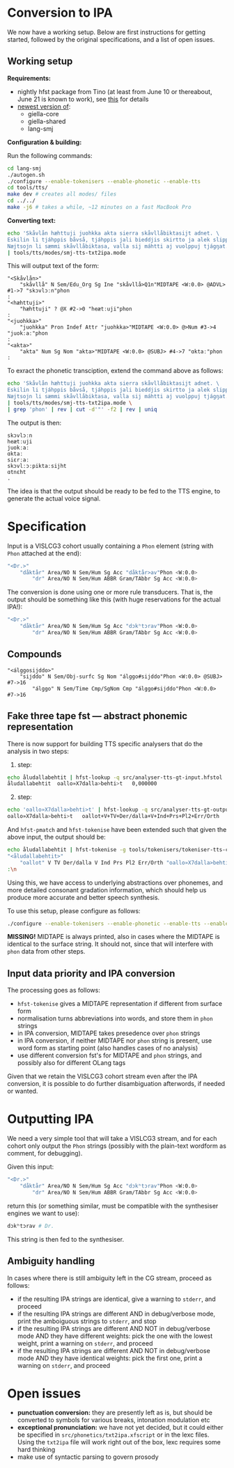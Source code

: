 # Conversion to IPA

We now have a working setup. Below are first instructions for getting started, followed by the original specifications, and a list of open issues.

## Working setup

**Requirements:**

- nightly hfst package from Tino (at least from June 10 or thereabout, June 21 is known to work), see [this](/infra/compiling_HFST3.html#the-simple-installation-you-download-ready-made-programs) for details
- [newest version of](https://github.com/giellalt):
    - giella-core
    - giella-shared
    - lang-smj

**Configuration & building:**

Run the following commands:

```sh
cd lang-smj
./autogen.sh
./configure --enable-tokenisers --enable-phonetic --enable-tts
cd tools/tts/
make dev # creates all modes/ files
cd ../../
make -j6 # takes a while, ~12 minutes on a fast MacBook Pro
```

**Converting text:**

```sh
echo 'Skåvlån hæhttuji juohkka akta sierra skåvllåbiktasijt adnet. \
Eskilin li tjáhppis båvså, tjáhppis jali bieddjis skirtto ja alek slippsa. \
Næjtsojn li sæmmi skåvllåbiktasa, valla sij máhtti aj vuolppuj tjágŋat.' \
| tools/tts/modes/smj-tts-txt2ipa.mode
```

This will output text of the form:

```
"<Skåvlån>"
	"skåvllå" N Sem/Edu_Org Sg Ine "skåvllå>Q1n"MIDTAPE <W:0.0> @ADVL> #1->7 "skɔvlɔːn"phon
: 
"<hæhttuji>"
	"hæhttuji" ? @X #2->0 "heætːuji"phon
: 
"<juohkka>"
	"juohkka" Pron Indef Attr "juohkka>"MIDTAPE <W:0.0> @>Num #3->4 "juokːaː"phon
: 
"<akta>"
	"akta" Num Sg Nom "akta>"MIDTAPE <W:0.0> @SUBJ> #4->7 "ɑktaː"phon
: 
```

To exract the phonetic transciption, extend the command above as follows:

```sh
echo 'Skåvlån hæhttuji juohkka akta sierra skåvllåbiktasijt adnet. \
Eskilin li tjáhppis båvså, tjáhppis jali bieddjis skirtto ja alek slippsa. \
Næjtsojn li sæmmi skåvllåbiktasa, valla sij máhtti aj vuolppuj tjágŋat.' \
| tools/tts/modes/smj-tts-txt2ipa.mode \
| grep 'phon' | rev | cut -d'"' -f2 | rev | uniq
```

The output is then:

```
skɔvlɔːn
heætːuji
juokːaː
ɑktaː
siɛrːaː
skɔvlːɔːpiktaːsijht
ɑtnɛht
.
```

The idea is that the output should be ready to be fed to the TTS engine, to generate the actual
voice signal.

# Specification

Input is a VISLCG3 cohort usually containing a `Phon` element (string with `Phon` attached at the end):

```sh
"<Dr.>"
	"dåktår" Area/NO N Sem/Hum Sg Acc "dåktår>av"Phon <W:0.0>
		"dr" Area/NO N Sem/Hum ABBR Gram/TAbbr Sg Acc <W:0.0>
```

The conversion is done using one or more rule transducers. That is, the output should be something like this (with huge reservations for the actual IPA!):

```sh
"<Dr.>"
	"dåktår" Area/NO N Sem/Hum Sg Acc "dɔkʰtɔrav"Phon <W:0.0>
		"dr" Area/NO N Sem/Hum ABBR Gram/TAbbr Sg Acc <W:0.0>
```

## Compounds

```
"<álggosijddo>"
	"sijddo" N Sem/Obj-surfc Sg Nom "álggo#sijddo"Phon <W:0.0> @SUBJ> #7->16
		"álggo" N Sem/Time Cmp/SgNom Cmp "álggo#sijddo"Phon <W:0.0> #7->16
```

## Fake three tape fst — abstract phonemic representation

There is now support for building TTS specific analysers that do the analysis in two steps:

1. step: 
```sh
echo åludallabehtit | hfst-lookup -q src/analyser-tts-gt-input.hfstol 
åludallabehtit	oallo»X7dalla>behti>t	0,000000
```
2. step:
```sh
echo 'oallo»X7dalla>behti>t' | hfst-lookup -q src/analyser-tts-gt-output.hfstol 
oallo»X7dalla>behti>t	oallot+V+TV+Der/dalla+V+Ind+Prs+Pl2+Err/Orth	0,000000
```

And `hfst-pmatch` and `hfst-tokenise` have been extended such that given the above input, the output should be:

```sh
echo åludallabehtit | hfst-tokenise -g tools/tokenisers/tokeniser-tts-cggt-desc.pmhfst 
"<åludallabehtit>"
	"oallot" V TV Der/dalla V Ind Prs Pl2 Err/Orth "oallo»X7dalla>behti>t"MIDTAPE <W:0.0>
:\n
```

Using this, we have access to underlying abstractions over phonemes, and more detailed consonant gradation information, which should help us produce more accurate and better speech synthesis.

To use this setup, please configure as follows:

```sh
./configure --enable-tokenisers --enable-phonetic --enable-tts --enable-custom-fsts
```

**MISSING!** MIDTAPE is always printed, also in cases where the MIDTAPE is identical to the surface string. It should not, since that will interfere with `phon` data from other steps.

## Input data priority and IPA conversion 

The processing goes as follows:
- `hfst-tokenise` gives a MIDTAPE representation if different from surface form
- normalisation turns abbreviations into words, and store them in `phon` strings
- in IPA conversion, MIDTAPE takes presedence over `phon` strings
- in IPA conversion, if neither MIDTAPE nor `phon` string is present, use word form as starting point (also handles cases of no analysis)
- use different conversion fst's for MIDTAPE and `phon` strings, and possibly also for different OLang tags

Given that we retain the VISLCG3 cohort stream even after the IPA conversion, it is possible to do further disambiguation afterwords, if needed or wanted.

# Outputting IPA

We need a very simple tool that will take a VISLCG3 stream, and for each cohort only output the `Phon` strings  (possibly with the plain-text wordform as comment, for debugging).

Given this input:

```sh
"<Dr.>"
	"dåktår" Area/NO N Sem/Hum Sg Acc "dɔkʰtɔrav"Phon <W:0.0>
		"dr" Area/NO N Sem/Hum ABBR Gram/TAbbr Sg Acc <W:0.0>
```

return this (or something similar, must be compatible with the synthesiser engines we want to use):

```sh
dɔkʰtɔrav # Dr.

```

This string is then fed to the synthesiser.

## Ambiguity handling

In cases where there is still ambiguity left in the CG stream, proceed as follows:

- if the resulting IPA strings are identical, give a warning to `stderr`, and proceed
- if the resulting IPA strings are different AND in debug/verbose mode, print the amboiguous strings to `stderr`, and stop
- if the resulting IPA strings are different AND NOT in debug/verbose mode AND they have different weights: pick the one with the lowest weight, print a warning on `stderr`, and proceed
- if the resulting IPA strings are different AND NOT in debug/verbose mode AND they have identical weights: pick the first one, print a warning on `stderr`, and proceed

# Open issues

- **punctuation conversion:** they are presently left as is, but should be converted to symbols for various breaks, intonation modulation etc
- **exceptional pronunciation:** we have not yet decided, but it could either be specified in `src/phonetics/txt2ipa.xfscript` or in the lexc files.
      Using the `txt2ipa` file will work right out of the box, lexc requires some hard thinking
- make use of syntactic parsing to govern prosody
